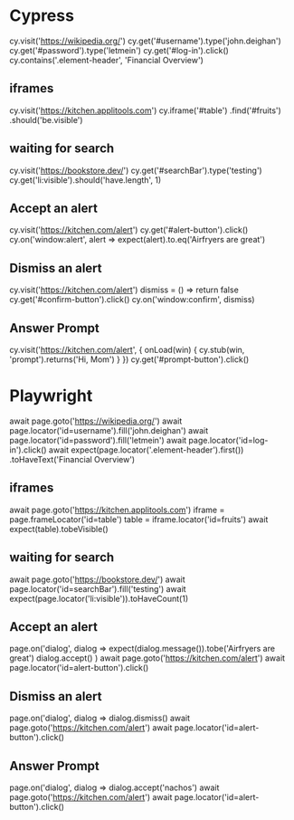 Cypress
=======

cy.visit('https://wikipedia.org/')
cy.get('#username').type('john.deighan')
cy.get('#password').type('letmein')
cy.get('#log-in').click()
cy.contains('.element-header', 'Financial Overview')

iframes
-------

cy.visit('https://kitchen.applitools.com')
cy.iframe('#table')
	.find('#fruits')
	.should('be.visible')

waiting for search
------------------

cy.visit('https://bookstore.dev/')
cy.get('#searchBar').type('testing')
cy.get('li:visible').should('have.length', 1)

Accept an alert
---------------

cy.visit('https://kitchen.com/alert')
cy.get('#alert-button').click()
cy.on('window:alert', alert =>
	expect(alert).to.eq('Airfryers are great')

Dismiss an alert
---------------

cy.visit('https://kitchen.com/alert')
dismiss = () => return false
cy.get('#confirm-button').click()
cy.on('window:confirm', dismiss)

Answer Prompt
---------------

cy.visit('https://kitchen.com/alert', {
	onLoad(win) {
		cy.stub(win, 'prompt').returns('Hi, Mom')
		}
	})
cy.get('#prompt-button').click()


Playwright
==========

await page.goto('https://wikipedia.org/')
await page.locator('id=username').fill('john.deighan')
await page.locator('id=password').fill('letmein')
await page.locator('id=log-in').click()
await expect(page.locator('.element-header').first())
	.toHaveText('Financial Overview')

iframes
-------

await page.goto('https://kitchen.applitools.com')
iframe = page.frameLocator('id=table')
table = iframe.locator('id=fruits')
await expect(table).tobeVisible()

waiting for search
------------------

await page.goto('https://bookstore.dev/')
await page.locator('id=searchBar').fill('testing')
await expect(page.locator('li:visible')).toHaveCount(1)

Accept an alert
---------------

page.on('dialog', dialog =>
	expect(dialog.message()).tobe('Airfryers are great')
	dialog.accept()
	)
await page.goto('https://kitchen.com/alert')
await page.locator('id=alert-button').click()
	
Dismiss an alert
---------------

page.on('dialog', dialog => dialog.dismiss()
await page.goto('https://kitchen.com/alert')
await page.locator('id=alert-button').click()
	
Answer Prompt
---------------

page.on('dialog', dialog => dialog.accept('nachos')
await page.goto('https://kitchen.com/alert')
await page.locator('id=alert-button').click()
	
